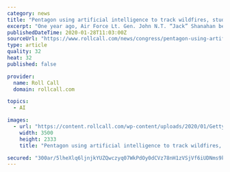 ```yaml
---
category: news
title: "Pentagon using artificial intelligence to track wildfires, study chaos of combat"
excerpt: "One year ago, Air Force Lt. Gen. John N.T. “Jack” Shanahan became the first director of a new Pentagon office created to act as a clearinghouse for all of the U.S. military’s work on artificial intelligence. Among a raft of near-term projects the office has taken up is one deploying computer vision technology to track and combat wildfires."
publishedDateTime: 2020-01-28T11:03:00Z
sourceUrl: "https://www.rollcall.com/news/congress/pentagon-using-artificial-intelligence-to-fight-wildfires-and-study-chaos-of-combat"
type: article
quality: 32
heat: 32
published: false

provider:
  name: Roll Call
  domain: rollcall.com

topics:
  - AI

images:
  - url: "https://content.rollcall.com/wp-content/uploads/2020/01/GettyImages-889092734.jpg"
    width: 3500
    height: 2333
    title: "Pentagon using artificial intelligence to track wildfires, study chaos of combat"

secured: "300ar/5lheXlq6ljnjkYUZQwczyq07WkPdOy0dCVz78nH1zVSjVf6iUDNms9kVTdEuWkeRp92MCxDzTPgZk8vBxXYvyuKuckJy/Xp/uoWQb/eoDJrBuKGEmCfVNj84roM33VgVOaU4vGmj4eFB77v4X0z9VFsPH1TmdwTyje/8yECFHaBflRYd7xwRdbs6nhuT596QCpMuKyHsXlepXnPBIBQ3DjoJb/1Ud+S5TG8ac9zrp9yP/tgqkjUujZphXfeF/2JdJG6uWQ0IhA0FT4fuYe+oagNuNZzKRIkzczcW6d6DQyFdsp+FrRaCkLqSZGGPkGoXnFkAuLMsL9+AhEkKi3SRIV55Zp5t46KzieuCig0Q1BhP9B44bCqXbHBU+ZRsLLDD5KgBMpmrtLfImf0JbH41uHlAhdFWeVnB4ZlQ9lfsWe+ZI7ghEczGuSvTOiB8EmA97Kd1b2/jhPy7CGrCszqbrx9PEUxKMu0qdY/j8=;cjvX5Mt4XtJ+fcWVAzzq2A=="
---
```


